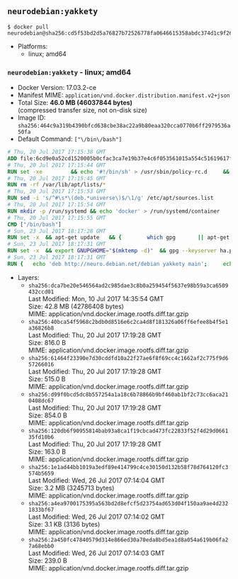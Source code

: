 ## `neurodebian:yakkety`

```console
$ docker pull neurodebian@sha256:cd5f53bd2d5a76827b72526778fa0646615358abdc374d1c9f26f24b4061ac88
```

-	Platforms:
	-	linux; amd64

### `neurodebian:yakkety` - linux; amd64

-	Docker Version: 17.03.2-ce
-	Manifest MIME: `application/vnd.docker.distribution.manifest.v2+json`
-	Total Size: **46.0 MB (46037844 bytes)**  
	(compressed transfer size, not on-disk size)
-	Image ID: `sha256:464c9a319b4390bfcd638cbe38ac22a9b80eaa320cca0770b6ff2979536a50fa`
-	Default Command: `["\/bin\/bash"]`

```dockerfile
# Thu, 20 Jul 2017 17:15:38 GMT
ADD file:6cd9e0a52cd1520005b0cfac3ca7e19b37e4c6f053561015a554c51619617f6f in / 
# Thu, 20 Jul 2017 17:15:44 GMT
RUN set -xe 		&& echo '#!/bin/sh' > /usr/sbin/policy-rc.d 	&& echo 'exit 101' >> /usr/sbin/policy-rc.d 	&& chmod +x /usr/sbin/policy-rc.d 		&& dpkg-divert --local --rename --add /sbin/initctl 	&& cp -a /usr/sbin/policy-rc.d /sbin/initctl 	&& sed -i 's/^exit.*/exit 0/' /sbin/initctl 		&& echo 'force-unsafe-io' > /etc/dpkg/dpkg.cfg.d/docker-apt-speedup 		&& echo 'DPkg::Post-Invoke { "rm -f /var/cache/apt/archives/*.deb /var/cache/apt/archives/partial/*.deb /var/cache/apt/*.bin || true"; };' > /etc/apt/apt.conf.d/docker-clean 	&& echo 'APT::Update::Post-Invoke { "rm -f /var/cache/apt/archives/*.deb /var/cache/apt/archives/partial/*.deb /var/cache/apt/*.bin || true"; };' >> /etc/apt/apt.conf.d/docker-clean 	&& echo 'Dir::Cache::pkgcache ""; Dir::Cache::srcpkgcache "";' >> /etc/apt/apt.conf.d/docker-clean 		&& echo 'Acquire::Languages "none";' > /etc/apt/apt.conf.d/docker-no-languages 		&& echo 'Acquire::GzipIndexes "true"; Acquire::CompressionTypes::Order:: "gz";' > /etc/apt/apt.conf.d/docker-gzip-indexes 		&& echo 'Apt::AutoRemove::SuggestsImportant "false";' > /etc/apt/apt.conf.d/docker-autoremove-suggests
# Thu, 20 Jul 2017 17:15:45 GMT
RUN rm -rf /var/lib/apt/lists/*
# Thu, 20 Jul 2017 17:15:53 GMT
RUN sed -i 's/^#\s*\(deb.*universe\)$/\1/g' /etc/apt/sources.list
# Thu, 20 Jul 2017 17:15:54 GMT
RUN mkdir -p /run/systemd && echo 'docker' > /run/systemd/container
# Thu, 20 Jul 2017 17:15:55 GMT
CMD ["/bin/bash"]
# Sun, 23 Jul 2017 18:17:28 GMT
RUN set -x 	&& apt-get update 	&& { 		which gpg 		|| apt-get install -y --no-install-recommends gnupg2 		|| apt-get install -y --no-install-recommends gnupg 	; } 	&& { 		gpg --version | grep -q '^gpg (GnuPG) 1\.' 		|| apt-get install -y --no-install-recommends dirmngr 	; } 	&& rm -rf /var/lib/apt/lists/*
# Sun, 23 Jul 2017 18:17:31 GMT
RUN set -x 	&& export GNUPGHOME="$(mktemp -d)" 	&& gpg --keyserver ha.pool.sks-keyservers.net --recv-keys DD95CC430502E37EF840ACEEA5D32F012649A5A9 	&& gpg --export DD95CC430502E37EF840ACEEA5D32F012649A5A9 > /etc/apt/trusted.gpg.d/neurodebian.gpg 	&& rm -rf "$GNUPGHOME" 	&& apt-key list | grep neurodebian
# Sun, 23 Jul 2017 18:17:31 GMT
RUN { 	echo 'deb http://neuro.debian.net/debian yakkety main'; 	echo 'deb http://neuro.debian.net/debian data main'; 	echo '#deb-src http://neuro.debian.net/debian-devel yakkety main'; } > /etc/apt/sources.list.d/neurodebian.sources.list
```

-	Layers:
	-	`sha256:dca7be20e546564ad2c985dae3c8b0a259454f5637e98b59a3ca6509432ccd01`  
		Last Modified: Mon, 10 Jul 2017 14:35:54 GMT  
		Size: 42.8 MB (42786408 bytes)  
		MIME: application/vnd.docker.image.rootfs.diff.tar.gzip
	-	`sha256:40bca54f5968c2bdb0d8516e6c2ca4d8f181326a06ff6efee8b4f5e1a36826b8`  
		Last Modified: Thu, 20 Jul 2017 17:19:28 GMT  
		Size: 816.0 B  
		MIME: application/vnd.docker.image.rootfs.diff.tar.gzip
	-	`sha256:61464f23390e7d30cddfd10a22f27ae6f8f69cc4c1662af2c775f9d657266016`  
		Last Modified: Thu, 20 Jul 2017 17:19:28 GMT  
		Size: 515.0 B  
		MIME: application/vnd.docker.image.rootfs.diff.tar.gzip
	-	`sha256:d99f0bcd5dc8b557254a1a18c6b78866b9bf460ab1bf2c73cc6aca210408dc67`  
		Last Modified: Thu, 20 Jul 2017 17:19:28 GMT  
		Size: 854.0 B  
		MIME: application/vnd.docker.image.rootfs.diff.tar.gzip
	-	`sha256:120db6f90955814bab93a8ca1f19cbcad473fc22833f52f4d29d066135fd10b6`  
		Last Modified: Thu, 20 Jul 2017 17:19:28 GMT  
		Size: 163.0 B  
		MIME: application/vnd.docker.image.rootfs.diff.tar.gzip
	-	`sha256:1e1ad44bb1019a3edf89e414799c4ce30150d132b58f78d764120fc3574b5659`  
		Last Modified: Wed, 26 Jul 2017 07:14:04 GMT  
		Size: 3.2 MB (3245713 bytes)  
		MIME: application/vnd.docker.image.rootfs.diff.tar.gzip
	-	`sha256:a4ea9700175395a563bd2d8efcf5d23754ad653d04f150aa9ae4d2321833bf67`  
		Last Modified: Wed, 26 Jul 2017 07:14:02 GMT  
		Size: 3.1 KB (3136 bytes)  
		MIME: application/vnd.docker.image.rootfs.diff.tar.gzip
	-	`sha256:2a450fc47840579d314e866ed30a70eda8bd5ea1d8a054a619b06fa27a68ebb0`  
		Last Modified: Wed, 26 Jul 2017 07:14:03 GMT  
		Size: 239.0 B  
		MIME: application/vnd.docker.image.rootfs.diff.tar.gzip
